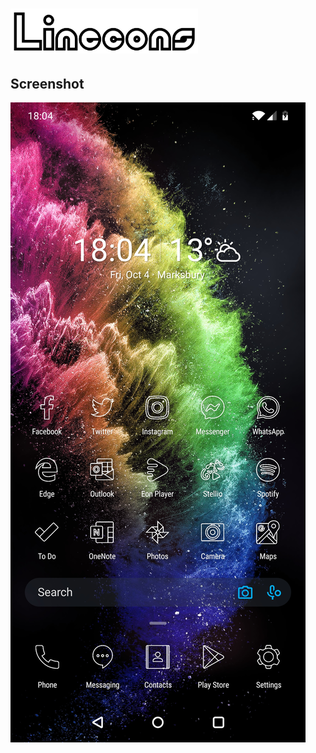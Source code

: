 # <img src="logo.png" width="300px" alt="Linecons">

## Screenshot

<img src="screenshot.jpg" alt="Screenshot">
